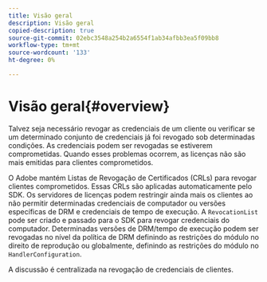 ```yaml
---
title: Visão geral
description: Visão geral
copied-description: true
source-git-commit: 02ebc3548a254b2a6554f1ab34afbb3ea5f09bb8
workflow-type: tm+mt
source-wordcount: '133'
ht-degree: 0%

---
```


# Visão geral{#overview}

Talvez seja necessário revogar as credenciais de um cliente ou verificar se um determinado conjunto de credenciais já foi revogado sob determinadas condições. As credenciais podem ser revogadas se estiverem comprometidas. Quando esses problemas ocorrem, as licenças não são mais emitidas para clientes comprometidos.

O Adobe mantém Listas de Revogação de Certificados (CRLs) para revogar clientes comprometidos. Essas CRLs são aplicadas automaticamente pelo SDK. Os servidores de licenças podem restringir ainda mais os clientes ao não permitir determinadas credenciais de computador ou versões específicas de DRM e credenciais de tempo de execução. A `RevocationList` pode ser criado e passado para o SDK para revogar credenciais do computador. Determinadas versões de DRM/tempo de execução podem ser revogadas no nível da política de DRM definindo as restrições do módulo no direito de reprodução ou globalmente, definindo as restrições do módulo no `HandlerConfiguration`.

A discussão é centralizada na revogação de credenciais de clientes.
